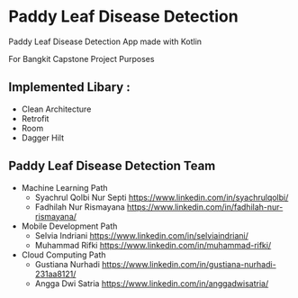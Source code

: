 # Paddy Leaf Disease Detection
Paddy Leaf Disease Detection App made with Kotlin

For Bangkit Capstone Project Purposes

## Implemented Libary :
  * Clean Architecture
  * Retrofit
  * Room
  * Dagger Hilt

## Paddy Leaf Disease Detection Team
* Machine Learning Path
	* Syachrul Qolbi Nur Septi https://www.linkedin.com/in/syachrulqolbi/
	* Fadhilah Nur Rismayana https://www.linkedin.com/in/fadhilah-nur-rismayana/
* Mobile Development Path
	* Selvia Indriani https://www.linkedin.com/in/selviaindriani/
	* Muhammad Rifki https://www.linkedin.com/in/muhammad-rifki/
* Cloud Computing Path
    * Gustiana Nurhadi https://www.linkedin.com/in/gustiana-nurhadi-231aa8121/
    * Angga Dwi Satria https://www.linkedin.com/in/anggadwisatria/
